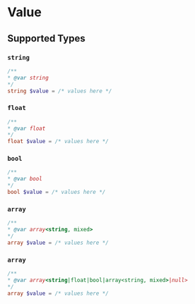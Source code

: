 # Value


## Supported Types

### `string`

```php
/**
* @var string
*/
string $value = /* values here */
```

### `float`

```php
/**
* @var float
*/
float $value = /* values here */
```

### `bool`

```php
/**
* @var bool
*/
bool $value = /* values here */
```

### `array`

```php
/**
* @var array<string, mixed>
*/
array $value = /* values here */
```

### `array`

```php
/**
* @var array<string|float|bool|array<string, mixed>|null>
*/
array $value = /* values here */
```

